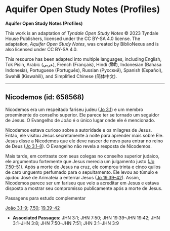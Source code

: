 # Aquifer Open Study Notes (Profiles)

**Aquifer Open Study Notes (Profiles)**

This work is an adaptation of *Tyndale Open Study Notes* © 2023 Tyndale House Publishers, licensed under the CC BY\-SA 4\.0 license. The adaptation, *Aquifer Open Study Notes*, was created by BiblioNexus and is also licensed under CC BY\-SA 4\.0\.

This resource has been adapted into multiple languages, including English, Tok Pisin, Arabic (عربي), French (Français), Hindi (हिंदी), Indonesian (Bahasa Indonesia), Portuguese (Português), Russian (Русский), Spanish (Español), Swahili (Kiswahili), and Simplified Chinese (简体中文).



--------------------------------

## Nicodemos (id: 658568)

Nicodemos era um respeitado fariseu judeu ([Jo 3\.1](https://ref.ly/John3:1)) e um membro proeminente do conselho superior. Ele parece ter se tornado um seguidor de Jesus. O Evangelho de João é o único lugar onde ele é mencionado.

Nicodemos estava curioso sobre a autoridade e os milagres de Jesus. Então, ele visitou Jesus secretamente à noite para aprender mais sobre Ele. Jesus disse a Nicodemos que ele deve nascer de novo para entrar no reino de Deus ([Jo 3\.1–8](https://ref.ly/John3:1-John3:8)). O Evangelho não revela a resposta de Nicodemos.

Mais tarde, em contraste com seus colegas no conselho superior judaico, ele argumentou fortemente que Jesus merecia um julgamento justo ([Jo 7\.50–51](https://ref.ly/John7:50-John7:51)). Após a morte de Jesus na cruz, ele comprou trinta e cinco quilos de caro unguento perfumado para o sepultamento. Ele levou ao túmulo e ajudou José de Arimateia a enterrar Jesus ([Jo 19\.39–42](https://ref.ly/John19:39-John19:42)). Assim, Nicodemos parece ser um fariseu que veio a acreditar em Jesus e estava disposto a mostrar seu compromisso publicamente após a morte de Jesus.

Passagens para estudo complementar

[João 3\.1–9](https://ref.ly/John3:1-John3:9); [7\.50](https://ref.ly/John7:50); [19\.39–42](https://ref.ly/John19:39-John19:42)

* **Associated Passages:** JHN 3:1; JHN 7:50; JHN 19:39–JHN 19:42; JHN 3:1–JHN 3:8; JHN 7:50–JHN 7:51; JHN 3:1–JHN 3:9

